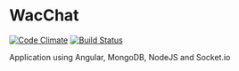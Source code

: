 WacChat
=======
[![Code Climate](https://codeclimate.com/github/frbl/WacChat/badges/gpa.svg)](https://codeclimate.com/github/frbl/WacChat) [![Build Status](https://travis-ci.org/frbl/WacChat.svg?branch=master)](https://travis-ci.org/frbl/WacChat)

Application using Angular, MongoDB, NodeJS and Socket.io
